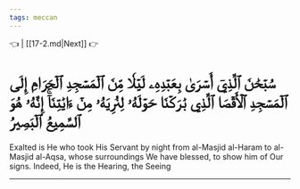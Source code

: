 ```yaml
---
tags: meccan
---
```


👈  | [[17-2.md|Next]] 👉

# سُبۡحَٰنَ ٱلَّذِيٓ أَسۡرَىٰ بِعَبۡدِهِۦ لَيۡلٗا مِّنَ ٱلۡمَسۡجِدِ ٱلۡحَرَامِ إِلَى ٱلۡمَسۡجِدِ ٱلۡأَقۡصَا ٱلَّذِي بَٰرَكۡنَا حَوۡلَهُۥ لِنُرِيَهُۥ مِنۡ ءَايَٰتِنَآۚ إِنَّهُۥ هُوَ ٱلسَّمِيعُ ٱلۡبَصِيرُ

Exalted is He who took His Servant by night from al-Masjid al-Haram to al-Masjid al-Aqsa, whose surroundings We have blessed, to show him of Our signs. Indeed, He is the Hearing, the Seeing

---

